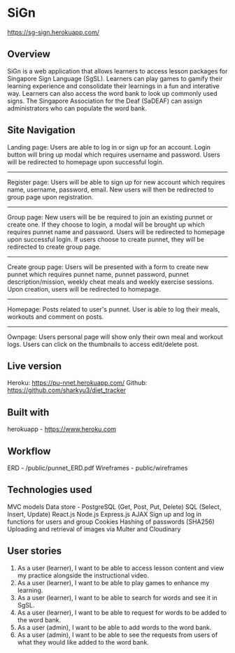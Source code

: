 # SiGn
https://sg-sign.herokuapp.com/

## Overview
SiGn is a web application that allows learners to access lesson packages for Singapore Sign Language (SgSL). Learners can play games to gamify their learning experience and consolidate their learnings in a fun and interative way. Learners can also access the word bank to look up commonly used signs. The Singapore Association for the Deaf (SaDEAF) can assign administrators who can populate the word bank.

## Site Navigation

Landing page:
Users are able to log in or sign up for an account. 
Login button will bring up modal which requires username and password.
Users will be redirected to homepage upon successful login.
_________________

Register page:
Users will be able to sign up for new account which requires name, username, password, email. 
New users will then be redirected to group page upon registration.
_________________

Group page:
New users will be be required to join an existing punnet or create one. 
If they choose to login, a modal will be brought up which requires punnet name and password.
Users will be redirected to homepage upon successful login. 
If users choose to create punnet, they will be redirected to create group page. 
_________________

Create group page:
Users will be presented with a form to create new punnet which requires punnet name, punnet password, punnet description/mission, weekly cheat meals and weekly exercise sessions.
Upon creation, users will be redirected to homepage. 
_________________

Homepage:
Posts related to user's punnet. 
User is able to log their meals, workouts and comment on posts. 
_________________

Ownpage:
Users personal page will show only their own meal and workout logs. 
Users can click on the thumbnails to access edit/delete post.

## Live version
Heroku: https://pu-nnet.herokuapp.com/
Github: https://github.com/sharkyu3/diet_tracker

## Built with
herokuapp - https://www.heroku.com

## Workflow
ERD - /public/punnet_ERD.pdf
Wireframes - public/wireframes

## Technologies used
MVC
models
Data store - PostgreSQL (Get, Post, Put, Delete)
SQL (Select, Insert, Update)
React.js
Node.js
Express.js
AJAX
Sign up and log in functions for users and group
Cookies
Hashing of passwords (SHA256)
Uploading and retrieval of images via Multer and Cloudinary

## User stories
1. As a user (learner), I want to be able to access lesson content and view my practice alongside the instructional video.
2. As a user (learner), I want to be able to play games to enhance my learning. 
3. As a user (learner), I want to be able to search for words and see it in SgSL.
4. As a user (learner), I want to be able to request for words to be added to the word bank. 
5. As a user (admin), I want to be able to add words to the word bank.
6. As a user (admin), I want to be able to see the requests from users of what they would like added to the word bank. 
